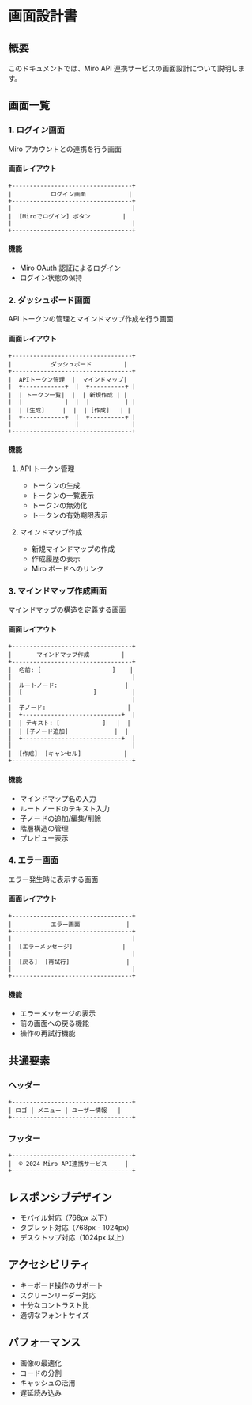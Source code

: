 # 画面設計書

## 概要

このドキュメントでは、Miro API 連携サービスの画面設計について説明します。

## 画面一覧

### 1. ログイン画面

Miro アカウントとの連携を行う画面

#### 画面レイアウト

```
+----------------------------------+
|           ログイン画面            |
+----------------------------------+
|                                  |
|  [Miroでログイン] ボタン         |
|                                  |
+----------------------------------+
```

#### 機能

- Miro OAuth 認証によるログイン
- ログイン状態の保持

### 2. ダッシュボード画面

API トークンの管理とマインドマップ作成を行う画面

#### 画面レイアウト

```
+----------------------------------+
|           ダッシュボード         |
+----------------------------------+
|  APIトークン管理  |  マインドマップ|
|  +------------+  |  +----------+ |
|  | トークン一覧|  |  | 新規作成 | |
|  |            |  |  |          | |
|  | [生成]     |  |  | [作成]   | |
|  +------------+  |  +----------+ |
|                  |               |
+----------------------------------+
```

#### 機能

1. API トークン管理

   - トークンの生成
   - トークンの一覧表示
   - トークンの無効化
   - トークンの有効期限表示

2. マインドマップ作成
   - 新規マインドマップの作成
   - 作成履歴の表示
   - Miro ボードへのリンク

### 3. マインドマップ作成画面

マインドマップの構造を定義する画面

#### 画面レイアウト

```
+----------------------------------+
|       マインドマップ作成         |
+----------------------------------+
|  名前: [                    ]    |
|                                  |
|  ルートノード:                   |
|  [                    ]          |
|                                  |
|  子ノード:                       |
|  +----------------------------+  |
|  | テキスト: [            ]   |  |
|  | [子ノード追加]             |  |
|  +----------------------------+  |
|                                  |
|  [作成]  [キャンセル]            |
+----------------------------------+
```

#### 機能

- マインドマップ名の入力
- ルートノードのテキスト入力
- 子ノードの追加/編集/削除
- 階層構造の管理
- プレビュー表示

### 4. エラー画面

エラー発生時に表示する画面

#### 画面レイアウト

```
+----------------------------------+
|           エラー画面             |
+----------------------------------+
|                                  |
|  [エラーメッセージ]              |
|                                  |
|  [戻る]  [再試行]                |
|                                  |
+----------------------------------+
```

#### 機能

- エラーメッセージの表示
- 前の画面への戻る機能
- 操作の再試行機能

## 共通要素

### ヘッダー

```
+----------------------------------+
| ロゴ | メニュー | ユーザー情報   |
+----------------------------------+
```

### フッター

```
+----------------------------------+
|  © 2024 Miro API連携サービス     |
+----------------------------------+
```

## レスポンシブデザイン

- モバイル対応（768px 以下）
- タブレット対応（768px - 1024px）
- デスクトップ対応（1024px 以上）

## アクセシビリティ

- キーボード操作のサポート
- スクリーンリーダー対応
- 十分なコントラスト比
- 適切なフォントサイズ

## パフォーマンス

- 画像の最適化
- コードの分割
- キャッシュの活用
- 遅延読み込み
